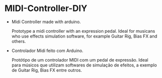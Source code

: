 # MIDI-Controller-DIY

* Midi Controller made with arduino.

  Prototype a midi controller with an expression pedal. Ideal for musicans who use effects simulation software, for example Guitar Rig, Bias FX and others.

* Controlador Midi feito com Arduino.

  Protótipo de um controlador MIDI com um pedal de expressão. Ideal para músicos que utilizam softwares de simulação de efeitos, a exemplo de Guitar Rig, Bias FX entre outros.
